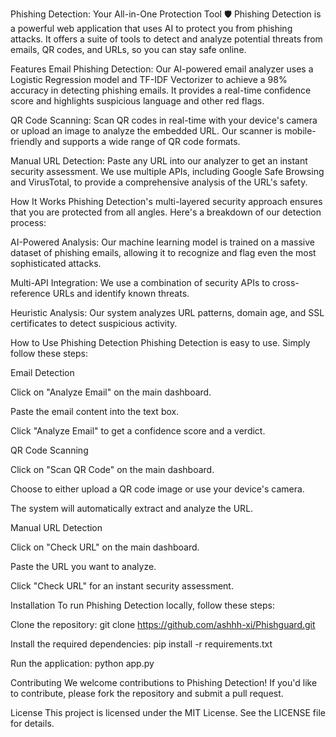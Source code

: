 Phishing Detection: Your All-in-One Protection Tool 🛡️
Phishing Detection is a powerful web application that uses AI to protect you from phishing attacks. It offers a suite of tools to detect and analyze potential threats from emails, QR codes, and URLs, so you can stay safe online.

Features
Email Phishing Detection: Our AI-powered email analyzer uses a Logistic Regression model and TF-IDF Vectorizer to achieve a 98% accuracy in detecting phishing emails. It provides a real-time confidence score and highlights suspicious language and other red flags.

QR Code Scanning: Scan QR codes in real-time with your device's camera or upload an image to analyze the embedded URL. Our scanner is mobile-friendly and supports a wide range of QR code formats.

Manual URL Detection: Paste any URL into our analyzer to get an instant security assessment. We use multiple APIs, including Google Safe Browsing and VirusTotal, to provide a comprehensive analysis of the URL's safety.

How It Works
Phishing Detection's multi-layered security approach ensures that you are protected from all angles. Here's a breakdown of our detection process:

AI-Powered Analysis: Our machine learning model is trained on a massive dataset of phishing emails, allowing it to recognize and flag even the most sophisticated attacks.

Multi-API Integration: We use a combination of security APIs to cross-reference URLs and identify known threats.

Heuristic Analysis: Our system analyzes URL patterns, domain age, and SSL certificates to detect suspicious activity.

How to Use Phishing Detection
Phishing Detection is easy to use. Simply follow these steps:

Email Detection

Click on "Analyze Email" on the main dashboard.

Paste the email content into the text box.

Click "Analyze Email" to get a confidence score and a verdict.

QR Code Scanning

Click on "Scan QR Code" on the main dashboard.

Choose to either upload a QR code image or use your device's camera.

The system will automatically extract and analyze the URL.

Manual URL Detection

Click on "Check URL" on the main dashboard.

Paste the URL you want to analyze.

Click "Check URL" for an instant security assessment.

Installation
To run Phishing Detection locally, follow these steps:

Clone the repository: git clone https://github.com/ashhh-xi/Phishguard.git

Install the required dependencies: pip install -r requirements.txt

Run the application: python app.py

Contributing
We welcome contributions to Phishing Detection! If you'd like to contribute, please fork the repository and submit a pull request.

License
This project is licensed under the MIT License. See the LICENSE file for details.
